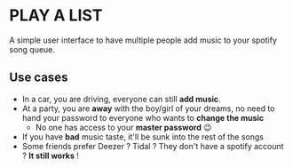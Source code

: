 # PLAY A LIST

A simple user interface to have multiple people add music to your spotify song queue.

## Use cases

- In a car, you are driving, everyone can still **add music**.
- At a party, you are **away** with the boy/girl of your dreams, no need to hand your password to everyone who wants to **change the music**
  - No one has access to your **master password** 😉
- If you have **bad** music taste, it'll be sunk into the rest of the songs
- Some friends prefer Deezer ? Tidal ? They don't have a spotify account ? **It still works** !
